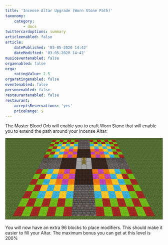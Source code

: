 ```yaml
---
title: 'Incense Altar Upgrade (Worn Stone Path)'
taxonomy:
    category:
        - docs
twittercardoptions: summary
articleenabled: false
article:
    datePublished: '03-05-2020 14:42'
    dateModified: '03-05-2020 14:42'
musiceventenabled: false
orgaenabled: false
orga:
    ratingValue: 2.5
orgaratingenabled: false
eventenabled: false
personenabled: false
restaurantenabled: false
restaurant:
    acceptsReservations: 'yes'
    priceRange: $
---
```


The Master Blood Orb will enable you to craft Worn Stone that will enable you to extend the path around your Incense Altar:

![](Incense%20Altar%20Upgrade%20%28Worn%20Stone%20Path%29.jpg)

You will now have an extra 96 blocks to place modifiers. This should make it easier to fill your Altar. The maximum bonus you can get at this level is 200%